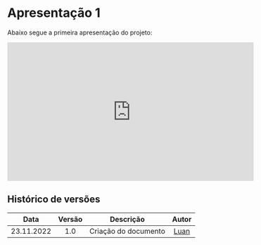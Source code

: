 # Apresentação 1

Abaixo segue a primeira apresentação do projeto:

<iframe width="560" height="315" src="https://www.youtube.com/embed/WLH3dBZST9M" title="YouTube video player" frameborder="0" allow="accelerometer; autoplay; clipboard-write; encrypted-media; gyroscope; picture-in-picture" allowfullscreen></iframe>

## Histórico de versões

|    Data    | Versão |      Descrição       |               Autor               |
| :--------: | :----: | :------------------: | :-------------------------------: |
| 23.11.2022 |  1.0   | Criação do documento | [Luan](https://github.com/Luanmq) |
